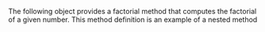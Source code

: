 The following object provides a factorial method that computes the factorial of a given number.
This method definition is an example of a nested method

